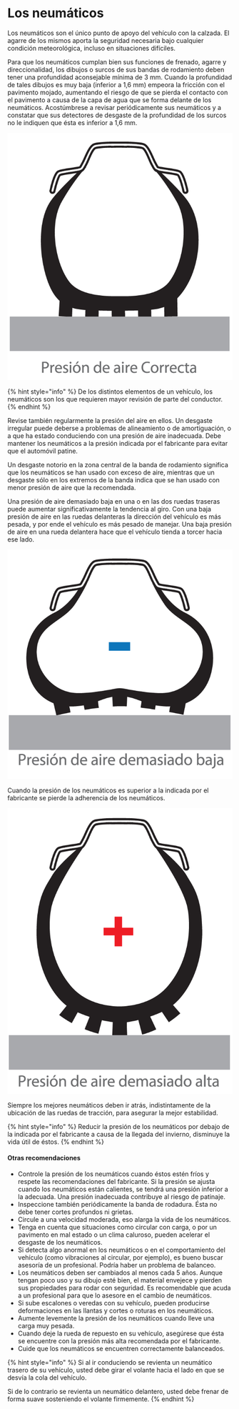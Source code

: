 # Los neumáticos

Los neumáticos son el único punto de apoyo del vehículo con la calzada. El agarre de los mismos aporta la seguridad necesaria bajo cualquier condición meteorológica, incluso en situaciones difíciles.

Para que los neumáticos cumplan bien sus funciones de frenado, agarre y direccionalidad, los dibujos o surcos de sus bandas de rodamiento deben tener una profundidad aconsejable mínima de 3 mm. Cuando la profundidad de tales dibujos es muy baja \(inferior a 1,6 mm\) empeora la fricción con el pavimento mojado, aumentando el riesgo de que se pierda el contacto con el pavimento a causa de la capa de agua que se forma delante de los neumáticos. Acostúmbrese a revisar periódicamente sus neumáticos y a constatar que sus detectores de desgaste de la profundidad de los surcos no le indiquen que ésta es inferior a 1,6 mm.

![](../../.gitbook/assets/neumaticos2.PNG)

{% hint style="info" %}
De los distintos elementos de un vehículo, los neumáticos son los que requieren mayor revisión de parte del conductor.
{% endhint %}

Revise también regularmente la presión del aire en ellos. Un desgaste irregular puede deberse a problemas de alineamiento o de amortiguación, o a que ha estado conduciendo con una presión de aire inadecuada. Debe mantener los neumáticos a la presión indicada por el fabricante para evitar que el automóvil patine.

Un desgaste notorio en la zona central de la banda de rodamiento significa que los neumáticos se han usado con exceso de aire, mientras que un desgaste sólo en los extremos de la banda indica que se han usado con menor presión de aire que la recomendada.

Una presión de aire demasiado baja en una o en las dos ruedas traseras puede aumentar significativamente la tendencia al giro. Con una baja presión de aire en las ruedas delanteras la dirección del vehículo es más pesada, y por ende el vehículo es más pesado de manejar. Una baja presión de aire en una rueda delantera hace que el vehículo tienda a torcer hacia ese lado.

![](../../.gitbook/assets/neumaticos1.PNG)

Cuando la presión de los neumáticos es superior a la indicada por el fabricante se pierde la adherencia de los neumáticos.

![](../../.gitbook/assets/neumaticos3.PNG)

Siempre los mejores neumáticos deben ir atrás, indistintamente de la ubicación de las ruedas de tracción, para asegurar la mejor estabilidad.

{% hint style="info" %}
Reducir la presión de los neumáticos por debajo de la indicada por el fabricante a causa de la llegada del invierno, disminuye la vida útil de éstos.
{% endhint %}

#### Otras recomendaciones

* Controle la presión de los neumáticos cuando éstos estén fríos y respete las recomendaciones del fabricante. Si la presión se ajusta cuando los neumáticos están calientes, se tendrá una presión inferior a la adecuada. Una presión inadecuada contribuye al riesgo de patinaje.
* Inspeccione también periódicamente la banda de rodadura. Ésta no debe tener cortes profundos ni grietas.
* Circule a una velocidad moderada, eso alarga la vida de los neumáticos.
* Tenga en cuenta que situaciones como circular con carga, o por un pavimento en mal estado o un clima caluroso, pueden acelerar el desgaste de los neumáticos.
* Si detecta algo anormal en los neumáticos o en el comportamiento del vehículo \(como vibraciones al circular, por ejemplo\), es bueno buscar asesoría de un profesional. Podría haber un problema de balanceo.
* Los neumáticos deben ser cambiados al menos cada 5 años. Aunque tengan poco uso y su dibujo esté bien, el material envejece y pierden sus propiedades para rodar con seguridad. Es recomendable que acuda a un profesional para que lo asesore en el cambio de neumáticos.
* Si sube escalones o veredas con su vehículo, pueden producirse deformaciones en las llantas y cortes o roturas en los neumáticos.
* Aumente levemente la presión de los neumáticos cuando lleve una carga muy pesada.
* Cuando deje la rueda de repuesto en su vehículo, asegúrese que ésta se encuentre con la presión más alta recomendada por el fabricante.
* Cuide que los neumáticos se encuentren correctamente balanceados.

{% hint style="info" %}
Si al ir conduciendo se revienta un neumático trasero de su vehículo, usted debe girar el volante hacia el lado en que se desvía la cola del vehículo.

Si de lo contrario se revienta un neumático delantero, usted debe frenar de forma suave sosteniendo el volante firmemente.
{% endhint %}

